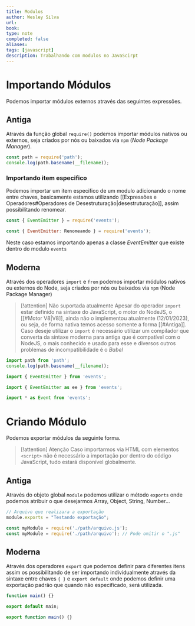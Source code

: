 ```yaml
---
title: Modulos
author: Wesley Silva
url:
book:
type: note
completed: false
aliases:
tags: [javascript]
description: Trabalhando com modulos no JavaScirpt
---
```

# Importando Módulos
Podemos importar módulos externos através das seguintes expressões.

## Antiga
Através da função global `require()` podemos importar módulos nativos ou externos, seja criados por nós ou baixados via `npm` (*Node Package Manager*).
```js
const path = require('path');
console.log(path.basename(__filename));
```

### Importando item especifico
Podemos importar um item especifico de um modulo adicionando o nome entre chaves, basicamente estamos utilizando [[Expressões e Operadores#Operadores de Desestruturação|desestruturação]], assim possibilitando renomear.

```js
const { EventEmitter } = require('events');

const { EventEmitter: Renomeando } = require('events');
```

Neste caso estamos importando apenas a classe _EventEmitter_ que existe dentro do modulo `events`

## Moderna
Através dos operadores `import` e `from` podemos importar módulos nativos ou externos do Node, seja criados por nós ou baixados via `npm` (Node Package Manager)

>[!attention] Não suportada atualmente
>Apesar do operador `import` estar definido na sintaxe do JavaScript, o motor do NodeJS, o [[#Motor V8|V8]], ainda não o implementou atualmente (12/01/2023), ou seja, de forma nativa temos acesso somente a forma [[#Antiga]]. Caso deseje utilizar o `import` é necessário utilizar um compilador que converta da sintaxe moderna para antiga que é compatível com o NodeJS, o mais conhecido e usado para esse e diversos outros problemas de incompatibilidade é o _Babel_

```js
import path from 'path';
console.log(path.basename(__filename));
```

```js
import { EventEmitter } from 'events';

import { EventEmitter as ee } from 'events';

import * as Event from 'events';
```

# Criando Módulo
Podemos exportar módulos da seguinte forma.

>[!attention] Atenção
>Caso importarmos via HTML com elementos `<script>` não é necessário a importação por dentro do código JavaScript, tudo estará disponível globalmente.

## Antiga
Através do objeto global  `module` podemos utilizar o método `exports` onde podemos atribuir o que desejarmos Array, Object, String, Number...

```js
// Arquivo que realizara a exportação
module.exports = "Testando exportação";
```

```js
const myModule = require('./path/arquivo.js');
const myModule = require('./path/arquivo'); // Pode omitir o ".js"
```

## Moderna
Através dos operadores `export` que podemos definir para diferentes itens assim os possibilitando de ser importando individualmente através da sintaxe entre chaves `{ }` e `export default` onde podemos definir uma exportação padrão que quando não especificado, será utilizada.

```js
function main() {}

export default main;
```

```js
export function main() {}
```